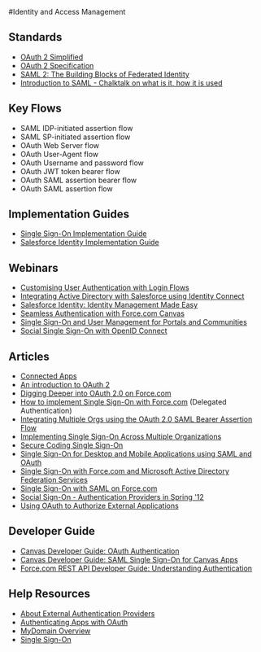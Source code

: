 #Identity and Access Management

## Standards
* [OAuth 2 Simplified](https://aaronparecki.com/2012/07/29/2/oauth2-simplified)
* [OAuth 2 Specification](http://tools.ietf.org/html/draft-ietf-oauth-v2)
* [SAML 2: The Building Blocks of Federated Identity](http://www.xml.com/pub/a/2005/01/12/saml2.html)
* [Introduction to SAML - Chalktalk on what is it, how it is used](https://www.youtube.com/watch?v=S9BpeOmuEz4)

## Key Flows
* SAML IDP-initiated assertion flow
* SAML SP-initiated assertion flow
* OAuth Web Server flow
* OAuth User-Agent flow
* OAuth Username and password flow
* OAuth JWT token bearer flow
* OAuth SAML assertion bearer flow
* OAuth SAML assertion flow

## Implementation Guides

* [Single Sign-On Implementation Guide](http://resources.docs.salesforce.com/200/12/en-us/sfdc/pdf/salesforce_single_sign_on.pdf)
* [Salesforce Identity Implementation Guide](https://na1.salesforce.com/help/pdfs/en/salesforce_identity_implementation_guide.pdf)

## Webinars

* [Customising User Authentication with Login Flows](https://www.youtube.com/watch?v=gYes8OLAc-k)
* [Integrating Active Directory with Salesforce using Identity Connect](http://salesforce.vidyard.com/watch/pkWbmTrquFjN7qps3xt3Yw)
* [Salesforce Identity: Identity Management Made Easy](https://www.youtube.com/watch?v=gyITvOZJhtE)
* [Seamless Authentication with Force.com Canvas](https://www.youtube.com/watch?v=fCvgyXjnnsY)
* [Single Sign-On and User Management for Portals and Communities](https://www.youtube.com/watch?v=ig1X35ATcFQ)
* [Social Single Sign-On with OpenID Connect](https://www.youtube.com/watch?v=XIFMnzbG5Ew)

## Articles

* [Connected Apps](https://developer.salesforce.com/page/Connected_Apps)
* [An introduction to OAuth 2](https://www.digitalocean.com/community/tutorials/an-introduction-to-oauth-2)
* [Digging Deeper into OAuth 2.0 on Force.com](https://developer.salesforce.com/page/Digging_Deeper_into_OAuth_2.0_on_Force.com)
* [How to implement Single Sign-On with Force.com](https://developer.salesforce.com/page/How_to_Implement_Single_Sign-On_with_Force.com) (Delegated Authentication)
* [Integrating Multiple Orgs using the OAuth 2.0 SAML Bearer Assertion Flow](https://developer.salesforce.com/blogs/isv/2015/04/integrating-multi-orgs-using-oauth.html)
* [Implementing Single Sign-On Across Multiple Organizations](https://developer.salesforce.com/page/Implementing_Single_Sign-On_Across_Multiple_Organizations)
* [Secure Coding Single Sign-On](https://developer.salesforce.com/page/Secure_Coding_Single_Sign_On)
* [Single Sign-On for Desktop and Mobile Applications using SAML and OAuth](http://wiki.developerforce.com/page/Single_Sign-On_for_Desktop_and_Mobile_Applications_using_SAML_and_OAuth)
* [Single Sign-On with Force.com and Microsoft Active Directory Federation Services](http://wiki.developerforce.com/page/Single_Sign-On_with_Force.com_and_Microsoft_Active_Directory_Federation_Services)
* [Single Sign-On with SAML on Force.com](https://developer.salesforce.com/page/Single_Sign-On_with_SAML_on_Force.com)
* [Social Sign-On - Authentication Providers in Spring '12](https://developer.salesforce.com/blogs/developer-relations/2012/01/social-single-sign-on-authentication-providers-in-spring-12.html)
* [Using OAuth to Authorize External Applications](https://developer.salesforce.com/page/Using_OAuth_to_Authorize_External_Applications)

## Developer Guide

* [Canvas Developer Guide: OAuth Authentication](https://developer.salesforce.com/docs/atlas.en-us.platform_connect.meta/platform_connect/canvas_app_oauth_authentication.htm)
* [Canvas Developer Guide: SAML Single Sign-On for Canvas Apps](https://developer.salesforce.com/docs/atlas.en-us.platform_connect.meta/platform_connect/canvas_app_saml_sso_intro.htm)
* [Force.com REST API Developer Guide: Understanding Authentication](https://developer.salesforce.com/docs/atlas.en-us.api_rest.meta/api_rest/intro_understanding_authentication.htm)

## Help Resources

* [About External Authentication Providers](https://help.salesforce.com/apex/HTViewHelpDoc?id=sso_authentication_providers.htm&language=en)
* [Authenticating Apps with OAuth](https://help.salesforce.com/HTViewHelpDoc?id=remoteaccess_authenticate.htm)
* [MyDomain Overview](https://help.salesforce.com/HTViewHelpDoc?id=domain_name_overview.htm)
* [Single Sign-On](http://help.salesforce.com/HTViewHelpDoc?id=sso_about.htm&language=en_US)
